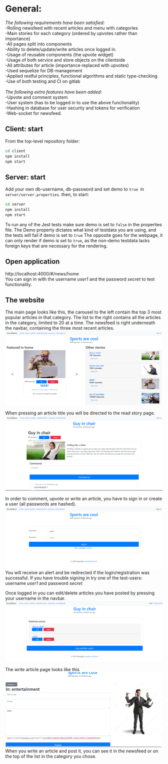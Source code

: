 # General:
_The following requirements have been satisfied:_
<br/>
-Rolling newsfeed with recent articles and menu with categories
<br/>
-Main stories for each category (ordered by upvotes rather than importance)
<br/>
-All pages split into components
<br/>
-Ability to delete/update/write articles once logged in.
<br/>
-Usage of reusable components (the upvote widget)
<br/>
-Usage of both service and store objects on the clientside
<br/>
-All attributes for article (importance replaced with upvotes)
<br/>
-Used sequelize for DB-management
<br/>
-Applied restful principles, functional algorithms and static type-checking.
<br/>
-Use of both testing and CI on gitlab
<br/>
<br/>
_The following extra features have been added:_
<br/>
-Upvote and comment system
<br/>
-User system (has to be logged in to use the above functionality)
<br/>
-Hashing in database for user security and tokens for verification
<br/>
-Web-socket for newsfeed.


## Client: start
From the top-level repository folder:
```sh
cd client
npm install
npm start
```

## Server: start
Add your own db-username, db-password and set demo to `true `in `server/server.properties`.
then, to start:
```sh
cd server
npm install
npm start
```
To run any of the Jest tests make sure demo is set to `false` in the properties file.
The Demo property dictates what kind of testdata you are using, and the tests will fail if demo is set to `true`
The opposite goes for the webpage, it can only render if demo is set to `true`, as the non-demo testdata lacks foreign keys that are necessary for the rendering.
## Open application
http://localhost:4000/#/news/home
<br/>
You can sign in with the username _user1_ and the password _secret_ to test functionality.
<br/>
## The website
The main page looks like this, the carousel to the left contain the top 3 most popular articles in that category.
The list to the right contains all the articles in the category, limited to 20 at a time. The newsfeed is right underneath the navbar, containing the three most recent articles. 
![](illustrations/Mainpage.png)

When pressing an article title you will be directed to the read story page.
 ![](illustrations/Read.png)
 
In order to comment, upvote or write an article, you have to sign in or create a user (all passwords are hashed).
 ![](illustrations/Login.png)
 You will receive an alert and be redirected if the login/registration was successful.
 If you have trouble signing in try one of the test-users: username _user1_ and password _secret_
 
 Once logged in you can edit/delete articles you have posted by pressing your username in the navbar.
 ![](illustrations/Usermenu.png)
 
 The write article page looks like this
 ![](illustrations/Createarticle.png)
 When you write an article and post it, you can see it in the newsfeed or on the top of the list in the category you chose.
 
      
